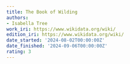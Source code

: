 ```yaml
---
title: The Book of Wilding
authors:
- Isabella Tree
work_iri: https://www.wikidata.org/wiki/
edition_iri: https://www.wikidata.org/wiki/
date_started: '2024-08-02T00:00:00Z'
date_finished: '2024-09-06T00:00:00Z'
rating: 3
---
```


